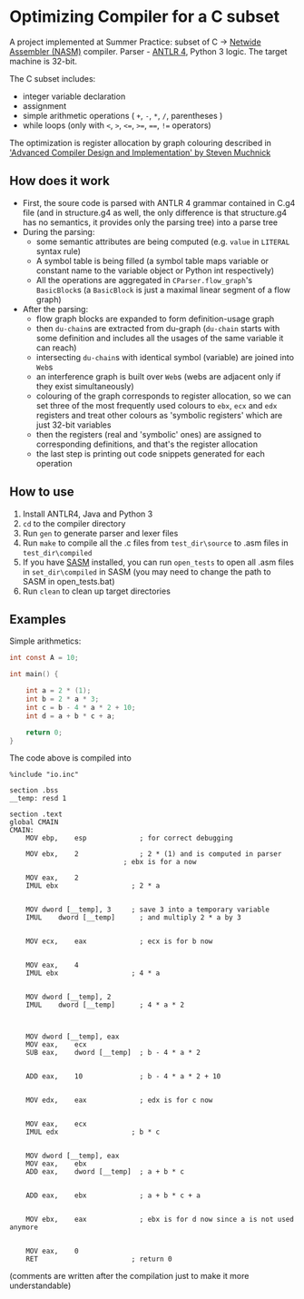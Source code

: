 # Optimizing Compiler for a C subset
A project implemented at Summer Practice: subset of C -> [Netwide Assembler (NASM)](https://www.nasm.us/) compiler. Parser - [ANTLR 4](https://www.antlr.org/), Python 3 logic. The target machine is 32-bit.

The C subset includes:
* integer variable declaration
* assignment
* simple arithmetic operations ( `+`, `-`, `*`, `/`, parentheses )
* while loops (only with `<`, `>`, `<=`, `>=`, `==`, `!=` operators)

The optimization is register allocation by graph colouring described in ['Advanced Compiler Design and Implementation' by Steven Muchnick](https://books.google.ru/books/about/Advanced_Compiler_Design_Implementation.html?id=Pq7pHwG1_OkC&redir_esc=y)

## How does it work
* First, the soure code is parsed with ANTLR 4 grammar contained in C.g4 file (and in structure.g4 as well, the only difference is that structure.g4 has no semantics, it provides only the parsing tree) into a parse tree
* During the parsing: 
  * some semantic attributes are being computed (e.g. `value` in `LITERAL` syntax rule)
  * A symbol table is being filled (a symbol table maps variable or constant name to the variable object or Python int respectively)
  * All the operations are aggregated in `CParser.flow_graph`'s `BasicBlock`s (a `BasicBlock` is just a maximal linear segment of a flow graph)
* After the parsing:
  * flow graph blocks are expanded to form definition-usage graph
  * then `du-chain`s are extracted from du-graph (`du-chain` starts with some definition and includes all the usages of the same variable it can reach)
  * intersecting `du-chain`s with identical symbol (variable) are joined into `Web`s
  * an interference graph is built over `Web`s (webs are adjacent only if they exist simultaneously)
  * colouring of the graph corresponds to register allocation, so we can set three of the most frequently used colours to  `ebx`, `ecx` and `edx` registers and treat other colours as 'symbolic registers' which are just 32-bit variables
  * then the registers (real and 'symbolic' ones) are assigned to corresponding definitions, and that's the register allocation
  * the last step is printing out code snippets generated for each operation

## How to use
1. Install ANTLR4, Java and Python 3
2. `cd` to the compiler directory
3. Run `gen` to generate parser and lexer files
4. Run `make` to compile all the .c files from `test_dir\source` to .asm files in  `test_dir\compiled`
5. If you have [SASM](https://dman95.github.io/SASM/english.html) installed, you can run `open_tests` to open all .asm files in `set_dir\compiled` in SASM (you may need to change the path to SASM in open_tests.bat)
6. Run `clean` to clean up target directories

## Examples
Simple arithmetics:
```C
int const A = 10;

int main() {

    int a = 2 * (1);
    int b = 2 * a * 3;
    int c = b - 4 * a * 2 + 10;
    int d = a + b * c + a;

    return 0;
}
```
The code above is compiled into
```
%include "io.inc"

section .bss
__temp: resd 1

section .text
global CMAIN
CMAIN:
	MOV ebp,	esp             ; for correct debugging

	MOV ebx,	2               ; 2 * (1) and is computed in parser
                            ; ebx is for a now

	MOV eax,	2
	IMUL ebx                  ; 2 * a


	MOV dword [__temp], 3     ; save 3 into a temporary variable
	IMUL 	dword [__temp]      ; and multiply 2 * a by 3


	MOV ecx,	eax             ; ecx is for b now


	MOV eax,	4
	IMUL ebx                  ; 4 * a


	MOV dword [__temp], 2 
	IMUL 	dword [__temp]      ; 4 * a * 2



	MOV dword [__temp], eax
	MOV eax,	ecx
	SUB eax,	dword [__temp]  ; b - 4 * a * 2


	ADD eax,	10              ; b - 4 * a * 2 + 10


	MOV edx,	eax             ; edx is for c now


	MOV eax,	ecx
	IMUL edx                  ; b * c


	MOV dword [__temp], eax
	MOV eax,	ebx
	ADD eax,	dword [__temp]  ; a + b * c


	ADD eax,	ebx             ; a + b * c + a


	MOV ebx,	eax             ; ebx is for d now since a is not used anymore


	MOV eax,	0
	RET                       ; return 0
```

(comments are written after the compilation just to make it more understandable)
